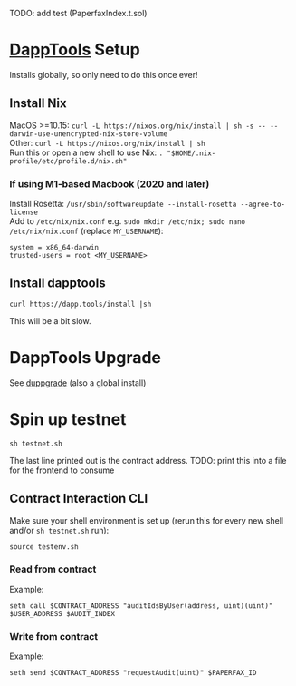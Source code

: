 TODO: add test (PaperfaxIndex.t.sol)

# [DappTools](https://github.com/dapphub/dapptools) Setup
Installs globally, so only need to do this once ever!
## Install Nix
MacOS >=10.15: `curl -L https://nixos.org/nix/install | sh -s -- --darwin-use-unencrypted-nix-store-volume`  
Other: `curl -L https://nixos.org/nix/install | sh`  
Run this or open a new shell to use Nix: `. "$HOME/.nix-profile/etc/profile.d/nix.sh"`  
### If using M1-based Macbook (2020 and later)
Install Rosetta: `/usr/sbin/softwareupdate --install-rosetta --agree-to-license`  
Add to `/etc/nix/nix.conf` e.g. `sudo mkdir /etc/nix; sudo nano /etc/nix/nix.conf` (replace `MY_USERNAME`):
```
system = x86_64-darwin
trusted-users = root <MY_USERNAME>
```
## Install dapptools
```
curl https://dapp.tools/install |sh
```
This will be a bit slow.

# DappTools Upgrade
See [duppgrade](https://github.com/rari-capital/duppgrade) (also a global install)

# Spin up testnet
```
sh testnet.sh
```
The last line printed out is the contract address.
TODO: print this into a file for the frontend to consume

## Contract Interaction CLI
Make sure your shell environment is set up (rerun this for every new shell and/or `sh testnet.sh` run):
```
source testenv.sh
```
### Read from contract
Example:
```
seth call $CONTRACT_ADDRESS "auditIdsByUser(address, uint)(uint)" $USER_ADDRESS $AUDIT_INDEX
```

### Write from contract
Example:
```
seth send $CONTRACT_ADDRESS "requestAudit(uint)" $PAPERFAX_ID
```
